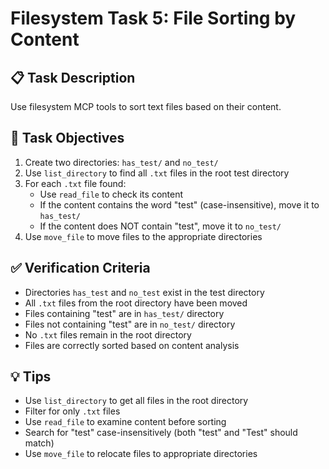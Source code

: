 # Filesystem Task 5: File Sorting by Content

## 📋 Task Description

Use filesystem MCP tools to sort text files based on their content.

## 🎯 Task Objectives

1. Create two directories: `has_test/` and `no_test/`
2. Use `list_directory` to find all `.txt` files in the root test directory
3. For each `.txt` file found:
   - Use `read_file` to check its content
   - If the content contains the word "test" (case-insensitive), move it to `has_test/`
   - If the content does NOT contain "test", move it to `no_test/`
4. Use `move_file` to move files to the appropriate directories

## ✅ Verification Criteria

- Directories `has_test` and `no_test` exist in the test directory
- All `.txt` files from the root directory have been moved
- Files containing "test" are in `has_test/` directory
- Files not containing "test" are in `no_test/` directory
- No `.txt` files remain in the root directory
- Files are correctly sorted based on content analysis

## 💡 Tips

- Use `list_directory` to get all files in the root directory
- Filter for only `.txt` files
- Use `read_file` to examine content before sorting
- Search for "test" case-insensitively (both "test" and "Test" should match)
- Use `move_file` to relocate files to appropriate directories
